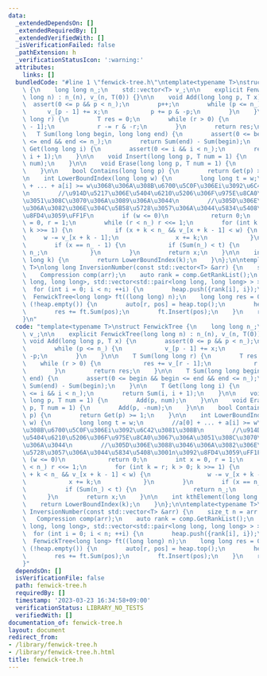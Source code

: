 ```yaml
---
data:
  _extendedDependsOn: []
  _extendedRequiredBy: []
  _extendedVerifiedWith: []
  _isVerificationFailed: false
  _pathExtension: h
  _verificationStatusIcon: ':warning:'
  attributes:
    links: []
  bundledCode: "#line 1 \"fenwick-tree.h\"\ntemplate<typename T>\nstruct FenwickTree\
    \ {\n    long long n_;\n    std::vector<T> v_;\n\n    explicit FenwickTree(long\
    \ long n) : n_(n), v_(n, T(0)) {}\n\n    void Add(long long p, T x) {\n      \
    \  assert(0 <= p && p < n_);\n        p++;\n        while (p <= n_) {\n      \
    \      v_[p - 1] += x;\n            p += p & -p;\n        }\n    }\n\n    T Sum(long\
    \ long r) {\n        T res = 0;\n        while (r > 0) {\n            res += v_[r\
    \ - 1];\n            r -= r & -r;\n        }\n        return res;\n    }\n\n \
    \   T Sum(long long begin, long long end) {\n        assert(0 <= begin && begin\
    \ <= end && end <= n_);\n        return Sum(end) - Sum(begin);\n    }\n\n    T\
    \ Get(long long i) {\n        assert(0 <= i && i < n_);\n        return Sum(i,\
    \ i + 1);\n    }\n\n    void Insert(long long p, T num = 1) {\n        Add(p,\
    \ num);\n    }\n\n    void Erase(long long p, T num = 1) {\n        Add(p, -num);\n\
    \    }\n\n    bool Contains(long long p) {\n        return Get(p) >= 1;\n    }\n\
    \n    int LowerBoundIndex(long long w) {\n        long long t = w;\n        //a[0]\
    \ + ... + a[i] >= w\u3068\u306A\u308B\u6700\u5C0F\u306Ei\u3092\u6C42\u3081\u308B\
    \n        //\u914D\u5217\u306E\u5404\u6210\u5206\u306F\u975E\u8CA0\u3067\u306A\
    \u3051\u308C\u3070\u306A\u3089\u306A\u3044\n        //\u305D\u306E\u3088\u3046\
    \u306A\u3082\u306E\u304C\u5B58\u5728\u3057\u306A\u3044\u5834\u5408\u3001n\u3092\
    \u8FD4\u3059\uFF1F\n        if (w <= 0)\n            return 0;\n        int x\
    \ = 0, r = 1;\n        while (r < n_) r <<= 1;\n        for (int k = r; k > 0;\
    \ k >>= 1) {\n            if (x + k < n_ && v_[x + k - 1] < w) {\n           \
    \     w -= v_[x + k - 1];\n                x += k;\n            }\n        }\n\
    \        if (x == n_ - 1) {\n            if (Sum(n_) < t) {\n                return\
    \ n_;\n            }\n        }\n        return x;\n    }\n\n    int kthElement(long\
    \ long k) {\n        return LowerBoundIndex(k);\n    }\n};\n\ntemplate<typename\
    \ T>\nlong long InversionNumber(const std::vector<T> &arr) {\n    size_t n = arr.size();\n\
    \    Compression comp(arr);\n    auto rank = comp.GetRankList();\n    std::priority_queue<std::pair<long\
    \ long, long long>, std::vector<std::pair<long long, long long> > > heap;\n  \
    \  for (int i = 0; i < n; ++i) {\n        heap.push({rank[i], i});\n    }\n  \
    \  FenwickTree<long long> ft((long long) n);\n    long long res = 0;\n    while\
    \ (!heap.empty()) {\n        auto[r, pos] = heap.top();\n        heap.pop();\n\
    \        res += ft.Sum(pos);\n        ft.Insert(pos);\n    }\n    return res;\n\
    }\n"
  code: "template<typename T>\nstruct FenwickTree {\n    long long n_;\n    std::vector<T>\
    \ v_;\n\n    explicit FenwickTree(long long n) : n_(n), v_(n, T(0)) {}\n\n   \
    \ void Add(long long p, T x) {\n        assert(0 <= p && p < n_);\n        p++;\n\
    \        while (p <= n_) {\n            v_[p - 1] += x;\n            p += p &\
    \ -p;\n        }\n    }\n\n    T Sum(long long r) {\n        T res = 0;\n    \
    \    while (r > 0) {\n            res += v_[r - 1];\n            r -= r & -r;\n\
    \        }\n        return res;\n    }\n\n    T Sum(long long begin, long long\
    \ end) {\n        assert(0 <= begin && begin <= end && end <= n_);\n        return\
    \ Sum(end) - Sum(begin);\n    }\n\n    T Get(long long i) {\n        assert(0\
    \ <= i && i < n_);\n        return Sum(i, i + 1);\n    }\n\n    void Insert(long\
    \ long p, T num = 1) {\n        Add(p, num);\n    }\n\n    void Erase(long long\
    \ p, T num = 1) {\n        Add(p, -num);\n    }\n\n    bool Contains(long long\
    \ p) {\n        return Get(p) >= 1;\n    }\n\n    int LowerBoundIndex(long long\
    \ w) {\n        long long t = w;\n        //a[0] + ... + a[i] >= w\u3068\u306A\
    \u308B\u6700\u5C0F\u306Ei\u3092\u6C42\u3081\u308B\n        //\u914D\u5217\u306E\
    \u5404\u6210\u5206\u306F\u975E\u8CA0\u3067\u306A\u3051\u308C\u3070\u306A\u3089\
    \u306A\u3044\n        //\u305D\u306E\u3088\u3046\u306A\u3082\u306E\u304C\u5B58\
    \u5728\u3057\u306A\u3044\u5834\u5408\u3001n\u3092\u8FD4\u3059\uFF1F\n        if\
    \ (w <= 0)\n            return 0;\n        int x = 0, r = 1;\n        while (r\
    \ < n_) r <<= 1;\n        for (int k = r; k > 0; k >>= 1) {\n            if (x\
    \ + k < n_ && v_[x + k - 1] < w) {\n                w -= v_[x + k - 1];\n    \
    \            x += k;\n            }\n        }\n        if (x == n_ - 1) {\n \
    \           if (Sum(n_) < t) {\n                return n_;\n            }\n  \
    \      }\n        return x;\n    }\n\n    int kthElement(long long k) {\n    \
    \    return LowerBoundIndex(k);\n    }\n};\n\ntemplate<typename T>\nlong long\
    \ InversionNumber(const std::vector<T> &arr) {\n    size_t n = arr.size();\n \
    \   Compression comp(arr);\n    auto rank = comp.GetRankList();\n    std::priority_queue<std::pair<long\
    \ long, long long>, std::vector<std::pair<long long, long long> > > heap;\n  \
    \  for (int i = 0; i < n; ++i) {\n        heap.push({rank[i], i});\n    }\n  \
    \  FenwickTree<long long> ft((long long) n);\n    long long res = 0;\n    while\
    \ (!heap.empty()) {\n        auto[r, pos] = heap.top();\n        heap.pop();\n\
    \        res += ft.Sum(pos);\n        ft.Insert(pos);\n    }\n    return res;\n\
    }"
  dependsOn: []
  isVerificationFile: false
  path: fenwick-tree.h
  requiredBy: []
  timestamp: '2023-03-23 16:34:58+09:00'
  verificationStatus: LIBRARY_NO_TESTS
  verifiedWith: []
documentation_of: fenwick-tree.h
layout: document
redirect_from:
- /library/fenwick-tree.h
- /library/fenwick-tree.h.html
title: fenwick-tree.h
---
```

